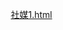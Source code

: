 [社媒1.html](https://github.com/user-attachments/files/22587386/1.html)
<!DOCTYPE html>
<html lang="zh-CN">
<head>
    <meta charset="UTF-8">
    <meta name="viewport" content="width=device-width, initial-scale=1.0">
    <title>SocialConnect - 连接你我他</title>
    <link rel="stylesheet" href="https://cdnjs.cloudflare.com/ajax/libs/font-awesome/6.4.0/css/all.min.css">
    <style>
        * {
            margin: 0;
            padding: 0;
            box-sizing: border-box;
        }

        :root {
            --primary: #1877f2;
            --secondary: #42b72a;
            --bg-color: #f0f2f5;
            --card-bg: #ffffff;
            --text-primary: #1c1e21;
            --text-secondary: #65676b;
            --border: #dddfe2;
            --shadow: 0 2px 4px rgba(0, 0, 0, 0.1);
        }

        body {
            font-family: 'Segoe UI', Tahoma, Geneva, Verdana, sans-serif;
            background-color: var(--bg-color);
            color: var(--text-primary);
            line-height: 1.6;
        }

        .container {
            display: flex;
            min-height: 100vh;
        }

        /* 侧边栏样式 */
        .sidebar {
            width: 280px;
            background: var(--card-bg);
            box-shadow: var(--shadow);
            padding: 20px 0;
            position: fixed;
            height: 100vh;
            overflow-y: auto;
            z-index: 100;
        }

        .logo {
            display: flex;
            align-items: center;
            padding: 0 20px 20px;
            border-bottom: 1px solid var(--border);
            margin-bottom: 20px;
        }

        .logo i {
            color: var(--primary);
            font-size: 32px;
            margin-right: 10px;
        }

        .logo h1 {
            font-size: 24px;
            color: var(--text-primary);
        }

        .nav-links {
            list-style: none;
            padding: 0 15px;
        }

        .nav-links li {
            margin-bottom: 5px;
        }

        .nav-links a {
            display: flex;
            align-items: center;
            padding: 12px 15px;
            text-decoration: none;
            color: var(--text-primary);
            border-radius: 8px;
            transition: all 0.3s;
        }

        .nav-links a:hover, .nav-links a.active {
            background-color: #f0f2f5;
        }

        .nav-links i {
            margin-right: 12px;
            font-size: 20px;
            width: 24px;
            text-align: center;
        }

        /* 主内容区样式 */
        .main-content {
            flex: 1;
            margin-left: 280px;
            padding: 20px;
        }

        .header {
            display: flex;
            justify-content: space-between;
            align-items: center;
            background: var(--card-bg);
            padding: 15px 20px;
            border-radius: 10px;
            box-shadow: var(--shadow);
            margin-bottom: 20px;
        }

        .search-bar {
            flex: 1;
            max-width: 500px;
            position: relative;
        }

        .search-bar input {
            width: 100%;
            padding: 12px 20px 12px 40px;
            border: 1px solid var(--border);
            border-radius: 20px;
            background: var(--bg-color);
            font-size: 14px;
        }

        .search-bar i {
            position: absolute;
            left: 15px;
            top: 50%;
            transform: translateY(-50%);
            color: var(--text-secondary);
        }

        .user-actions {
            display: flex;
            align-items: center;
            gap: 15px;
        }

        .user-profile {
            display: flex;
            align-items: center;
            gap: 10px;
            cursor: pointer;
        }

        .avatar {
            width: 40px;
            height: 40px;
            border-radius: 50%;
            background: var(--primary);
            color: white;
            display: flex;
            align-items: center;
            justify-content: center;
            font-weight: bold;
        }

        /* 内容区域 */
        .content {
            display: grid;
            grid-template-columns: 2fr 1fr;
            gap: 20px;
        }

        /* 发帖区域 */
        .create-post {
            background: var(--card-bg);
            border-radius: 10px;
            padding: 15px;
            box-shadow: var(--shadow);
            margin-bottom: 20px;
        }

        .post-input {
            display: flex;
            align-items: center;
            gap: 10px;
            margin-bottom: 15px;
        }

        .post-input .avatar {
            width: 40px;
            height: 40px;
        }

        .post-input input {
            flex: 1;
            padding: 12px 15px;
            border: 1px solid var(--border);
            border-radius: 20px;
            background: var(--bg-color);
        }

        .post-actions {
            display: flex;
            justify-content: space-around;
            border-top: 1px solid var(--border);
            padding-top: 10px;
        }

        .post-action {
            display: flex;
            align-items: center;
            gap: 8px;
            padding: 8px 15px;
            border-radius: 5px;
            cursor: pointer;
            transition: background 0.3s;
        }

        .post-action:hover {
            background: var(--bg-color);
        }

        /* 帖子样式 */
        .post {
            background: var(--card-bg);
            border-radius: 10px;
            padding: 15px;
            box-shadow: var(--shadow);
            margin-bottom: 20px;
        }

        .post-header {
            display: flex;
            align-items: center;
            justify-content: space-between;
            margin-bottom: 15px;
        }

        .post-user {
            display: flex;
            align-items: center;
            gap: 10px;
        }

        .post-user .avatar {
            width: 40px;
            height: 40px;
        }

        .user-info h3 {
            font-size: 16px;
            margin-bottom: 2px;
        }

        .user-info span {
            font-size: 13px;
            color: var(--text-secondary);
        }

        .post-content {
            margin-bottom: 15px;
        }

        .post-image {
            width: 100%;
            border-radius: 10px;
            margin-bottom: 15px;
            max-height: 400px;
            object-fit: cover;
        }

        .post-stats {
            display: flex;
            justify-content: space-between;
            padding: 10px 0;
            border-top: 1px solid var(--border);
            border-bottom: 1px solid var(--border);
            margin-bottom: 10px;
            color: var(--text-secondary);
            font-size: 14px;
        }

        .post-actions-buttons {
            display: flex;
            justify-content: space-around;
        }

        .post-button {
            display: flex;
            align-items: center;
            gap: 8px;
            padding: 8px 15px;
            border-radius: 5px;
            cursor: pointer;
            transition: background 0.3s;
            flex: 1;
            justify-content: center;
        }

        .post-button:hover {
            background: var(--bg-color);
        }

        /* 右侧边栏 */
        .right-sidebar {
            background: var(--card-bg);
            border-radius: 10px;
            padding: 20px;
            box-shadow: var(--shadow);
            height: fit-content;
        }

        .sidebar-title {
            font-size: 18px;
            margin-bottom: 15px;
            padding-bottom: 10px;
            border-bottom: 1px solid var(--border);
        }

        .friend-list {
            list-style: none;
        }

        .friend-item {
            display: flex;
            align-items: center;
            gap: 10px;
            padding: 10px 0;
            border-bottom: 1px solid var(--border);
        }

        .friend-item:last-child {
            border-bottom: none;
        }

        .friend-item .avatar {
            width: 40px;
            height: 40px;
        }

        /* 响应式设计 */
        @media (max-width: 1200px) {
            .content {
                grid-template-columns: 1fr;
            }
            
            .right-sidebar {
                display: none;
            }
        }

        @media (max-width: 768px) {
            .sidebar {
                width: 70px;
            }
            
            .sidebar .logo h1, .sidebar .nav-links span {
                display: none;
            }
            
            .main-content {
                margin-left: 70px;
            }
            
            .nav-links a {
                justify-content: center;
                padding: 15px;
            }
            
            .nav-links i {
                margin-right: 0;
            }
        }

        /* 模态框样式 */
        .modal {
            display: none;
            position: fixed;
            top: 0;
            left: 0;
            width: 100%;
            height: 100%;
            background: rgba(0, 0, 0, 0.5);
            z-index: 1000;
            align-items: center;
            justify-content: center;
        }

        .modal-content {
            background: white;
            border-radius: 10px;
            width: 90%;
            max-width: 500px;
            padding: 20px;
            box-shadow: 0 5px 15px rgba(0, 0, 0, 0.3);
        }

        .modal-header {
            display: flex;
            justify-content: space-between;
            align-items: center;
            margin-bottom: 20px;
        }

        .close-modal {
            background: none;
            border: none;
            font-size: 24px;
            cursor: pointer;
        }

        .form-group {
            margin-bottom: 15px;
        }

        .form-group label {
            display: block;
            margin-bottom: 5px;
            font-weight: 500;
        }

        .form-group input, .form-group textarea {
            width: 100%;
            padding: 10px;
            border: 1px solid var(--border);
            border-radius: 5px;
            font-size: 16px;
        }

        .btn {
            padding: 10px 20px;
            border: none;
            border-radius: 5px;
            cursor: pointer;
            font-size: 16px;
            font-weight: 500;
            transition: all 0.3s;
        }

        .btn-primary {
            background: var(--primary);
            color: white;
        }

        .btn-primary:hover {
            background: #166fe5;
        }

        .btn-block {
            width: 100%;
        }
    </style>
</head>
<body>
    <div class="container">
        <!-- 侧边栏 -->
        <div class="sidebar">
            <div class="logo">
                <i class="fas fa-users"></i>
                <h1>SocialConnect</h1>
            </div>
            <ul class="nav-links">
                <li><a href="#" class="active"><i class="fas fa-home"></i> <span>首页</span></a></li>
                <li><a href="#"><i class="fas fa-user-friends"></i> <span>好友</span></a></li>
                <li><a href="#"><i class="fas fa-users"></i> <span>群组</span></a></li>
                <li><a href="#"><i class="fas fa-store"></i> <span>商城</span></a></li>
                <li><a href="#"><i class="fas fa-video"></i> <span>视频</span></a></li>
                <li><a href="#"><i class="fas fa-calendar-alt"></i> <span>活动</span></a></li>
                <li><a href="#"><i class="fas fa-cog"></i> <span>设置</span></a></li>
            </ul>
        </div>

        <!-- 主内容区 -->
        <div class="main-content">
            <div class="header">
                <div class="search-bar">
                    <i class="fas fa-search"></i>
                    <input type="text" placeholder="搜索 SocialConnect">
                </div>
                <div class="user-actions">
                    <div class="user-profile" id="userProfile">
                        <div class="avatar">天</div>
                        <span>阿天</span>
                    </div>
                </div>
            </div>

            <div class="content">
                <div class="left-content">
                    <!-- 发帖区域 -->
                    <div class="create-post">
                        <div class="post-input">
                            <div class="avatar">天</div>
                            <input type="text" placeholder="阿天，今天有什么新鲜事？" id="postInput">
                        </div>
                        <div class="post-actions">
                            <div class="post-action" id="photoBtn">
                                <i class="fas fa-image" style="color: #45bd62;"></i>
                                <span>照片/视频</span>
                            </div>
                            <div class="post-action" id="feelingBtn">
                                <i class="fas fa-smile" style="color: #f7b928;"></i>
                                <span>感受/活动</span>
                            </div>
                        </div>
                    </div>

                    <!-- 帖子流 -->
                    <div class="posts">
                        <!-- 示例帖子 1 -->
                        <div class="post">
                            <div class="post-header">
                                <div class="post-user">
                                    <div class="avatar" style="background: #e44d26;">小</div>
                                    <div class="user-info">
                                        <h3>小明</h3>
                                        <span>2小时前 · <i class="fas fa-globe-asia"></i></span>
                                    </div>
                                </div>
                            </div>
                            <div class="post-content">
                                <p>刚刚完成了一个超酷的项目！使用了最新的前端技术栈，用户体验大幅提升！🚀</p>
                            </div>
                            <div class="post-stats">
                                <div class="likes">
                                    <i class="fas fa-thumbs-up"></i> 42
                                </div>
                                <div class="comments">
                                    15 条评论
                                </div>
                            </div>
                            <div class="post-actions-buttons">
                                <div class="post-button like-btn">
                                    <i class="far fa-thumbs-up"></i>
                                    <span>点赞</span>
                                </div>
                                <div class="post-button comment-btn">
                                    <i class="far fa-comment"></i>
                                    <span>评论</span>
                                </div>
                                <div class="post-button share-btn">
                                    <i class="far fa-share-square"></i>
                                    <span>分享</span>
                                </div>
                            </div>
                        </div>

                        <!-- 示例帖子 2 -->
                        <div class="post">
                            <div class="post-header">
                                <div class="post-user">
                                    <div class="avatar" style="background: #17a2b8;">小</div>
                                    <div class="user-info">
                                        <h3>小红</h3>
                                        <span>5小时前 · <i class="fas fa-globe-asia"></i></span>
                                    </div>
                                </div>
                            </div>
                            <div class="post-content">
                                <p>周末去爬山了，山顶的风景太美了！推荐大家也去试试～</p>
                                <img src="https://images.unsplash.com/photo-1506905925346-21bda4d32df4?ixlib=rb-1.2.1&auto=format&fit=crop&w=1350&q=80" alt="Mountain view" class="post-image">
                            </div>
                            <div class="post-stats">
                                <div class="likes">
                                    <i class="fas fa-thumbs-up"></i> 128
                                </div>
                                <div class="comments">
                                    36 条评论
                                </div>
                            </div>
                            <div class="post-actions-buttons">
                                <div class="post-button like-btn">
                                    <i class="far fa-thumbs-up"></i>
                                    <span>点赞</span>
                                </div>
                                <div class="post-button comment-btn">
                                    <i class="far fa-comment"></i>
                                    <span>评论</span>
                                </div>
                                <div class="post-button share-btn">
                                    <i class="far fa-share-square"></i>
                                    <span>分享</span>
                                </div>
                            </div>
                        </div>
                    </div>
                </div>

                <!-- 右侧边栏 -->
                <div class="right-sidebar">
                    <h3 class="sidebar-title">好友动态</h3>
                    <ul class="friend-list">
                        <li class="friend-item">
                            <div class="avatar" style="background: #28a745;">李</div>
                            <div>
                                <h4>李华</h4>
                                <span>发布了新照片</span>
                            </div>
                        </li>
                        <li class="friend-item">
                            <div class="avatar" style="background: #dc3545;">王</div>
                            <div>
                                <h4>王芳</h4>
                                <span>更新了状态</span>
                            </div>
                        </li>
                        <li class="friend-item">
                            <div class="avatar" style="background: #ffc107;">张</div>
                            <div>
                                <h4>张三</h4>
                                <span>加入了新群组</span>
                            </div>
                        </li>
                        <li class="friend-item">
                            <div class="avatar" style="background: #6f42c1;">赵</div>
                            <div>
                                <h4>赵四</h4>
                                <span>分享了链接</span>
                            </div>
                        </li>
                    </ul>
                </div>
            </div>
        </div>
    </div>

    <!-- 登录模态框 -->
    <div class="modal" id="loginModal">
        <div class="modal-content">
            <div class="modal-header">
                <h2>登录 SocialConnect</h2>
                <button class="close-modal">&times;</button>
            </div>
            <form id="loginForm">
                <div class="form-group">
                    <label for="email">邮箱</label>
                    <input type="email" id="email" required>
                </div>
                <div class="form-group">
                    <label for="password">密码</label>
                    <input type="password" id="password" required>
                </div>
                <button type="submit" class="btn btn-primary btn-block">登录</button>
            </form>
            <p style="text-align: center; margin-top: 15px;">
                <a href="#" id="showRegister">创建新账号</a>
            </p>
        </div>
    </div>

    <!-- 注册模态框 -->
    <div class="modal" id="registerModal">
        <div class="modal-content">
            <div class="modal-header">
                <h2>注册 SocialConnect</h2>
                <button class="close-modal">&times;</button>
            </div>
            <form id="registerForm">
                <div class="form-group">
                    <label for="fullName">全名</label>
                    <input type="text" id="fullName" required>
                </div>
                <div class="form-group">
                    <label for="regEmail">邮箱</label>
                    <input type="email" id="regEmail" required>
                </div>
                <div class="form-group">
                    <label for="regPassword">密码</label>
                    <input type="password" id="regPassword" required>
                </div>
                <div class="form-group">
                    <label for="birthday">生日</label>
                    <input type="date" id="birthday" required>
                </div>
                <button type="submit" class="btn btn-primary btn-block">注册</button>
            </form>
            <p style="text-align: center; margin-top: 15px;">
                <a href="#" id="showLogin">已有账号？登录</a>
            </p>
        </div>
    </div>

    <script>
        // 模拟数据
        const users = [
            { id: 1, name: "阿天", avatar: "天", color: "#1877f2" },
            { id: 2, name: "小明", avatar: "小", color: "#e44d26" },
            { id: 3, name: "小红", avatar: "小", color: "#17a2b8" }
        ];

        const posts = [
            {
                id: 1,
                userId: 2,
                content: "刚刚完成了一个超酷的项目！使用了最新的前端技术栈，用户体验大幅提升！🚀",
                image: null,
                likes: 42,
                comments: 15,
                timestamp: "2小时前"
            },
            {
                id: 2,
                userId: 3,
                content: "周末去爬山了，山顶的风景太美了！推荐大家也去试试～",
                image: "https://images.unsplash.com/photo-1506905925346-21bda4d32df4?ixlib=rb-1.2.1&auto=format&fit=crop&w=1350&q=80",
                likes: 128,
                comments: 36,
                timestamp: "5小时前"
            }
        ];

        // DOM 元素
        const postInput = document.getElementById('postInput');
        const likeButtons = document.querySelectorAll('.like-btn');
        const loginModal = document.getElementById('loginModal');
        const registerModal = document.getElementById('registerModal');
        const showRegister = document.getElementById('showRegister');
        const showLogin = document.getElementById('showLogin');
        const closeButtons = document.querySelectorAll('.close-modal');

        // 点赞功能
        likeButtons.forEach(button => {
            button.addEventListener('click', function() {
                const icon = this.querySelector('i');
                if (icon.classList.contains('far')) {
                    icon.classList.remove('far');
                    icon.classList.add('fas');
                    this.style.color = '#1877f2';
                } else {
                    icon.classList.remove('fas');
                    icon.classList.add('far');
                    this.style.color = '';
                }
            });
        });

        // 发帖功能
        postInput.addEventListener('keypress', function(e) {
            if (e.key === 'Enter' && this.value.trim() !== '') {
                alert(`发布动态: ${this.value}`);
                this.value = '';
            }
        });

        // 模态框控制
        function showModal(modal) {
            modal.style.display = 'flex';
        }

        function hideModal(modal) {
            modal.style.display = 'none';
        }

        // 事件监听
        showRegister.addEventListener('click', function(e) {
            e.preventDefault();
            hideModal(loginModal);
            showModal(registerModal);
        });

        showLogin.addEventListener('click', function(e) {
            e.preventDefault();
            hideModal(registerModal);
            showModal(loginModal);
        });

        closeButtons.forEach(button => {
            button.addEventListener('click', function() {
                hideModal(loginModal);
                hideModal(registerModal);
            });
        });

        // 点击模态框外部关闭
        window.addEventListener('click', function(e) {
            if (e.target === loginModal) {
                hideModal(loginModal);
            }
            if (e.target === registerModal) {
                hideModal(registerModal);
            }
        });

        // 表单提交
        document.getElementById('loginForm').addEventListener('submit', function(e) {
            e.preventDefault();
            alert('登录成功！');
            hideModal(loginModal);
        });

        document.getElementById('registerForm').addEventListener('submit', function(e) {
            e.preventDefault();
            alert('注册成功！');
            hideModal(registerModal);
        });

        // 页面加载时显示登录模态框
        window.addEventListener('load', function() {
            // 在实际应用中，这里会检查用户是否已登录
            // 为了演示，我们注释掉自动显示登录模态框
            // showModal(loginModal);
        });
    </script>
</body>
</html>
